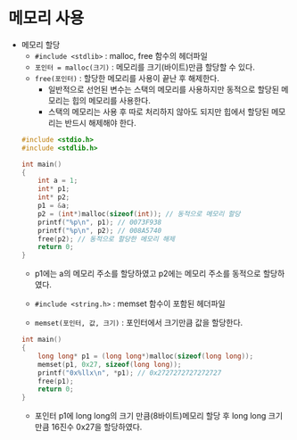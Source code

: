 # 메모리 사용
+ 메모리 할당
	+ `#include <stdlib>` : malloc, free 함수의 헤더파일
	+ `포인터 = malloc(크기)` : 메모리를 크기(바이트)만큼 할당할 수 있다.
	+ `free(포인터)` : 할당한 메모리를 사용이 끝난 후 해제한다.
		+ 일반적으로 선언된 변수는 스택의 메모리를 사용하지만 동적으로 할당된 메모리는 힙의 메모리를 사용한다.
		+ 스택의 메모리는 사용 후 따로 처리하지 않아도 되지만 힙에서 할당된 메모리는 반드시 해제해야 한다.
	```c
	#include <stdio.h>
	#include <stdlib.h>
	
	int main()
	{
		int a = 1;
		int* p1;
		int* p2;
		p1 = &a;
		p2 = (int*)malloc(sizeof(int)); // 동적으로 메모리 할당
		printf("%p\n", p1); // 0073F938
		printf("%p\n", p2); // 008A5740
		free(p2); // 동적으로 할당한 메모리 해제
		return 0;
	}
	```
	+ p1에는 a의 메모리 주소를 할당하였고 p2에는 메모리 주소를 동적으로 할당하였다.

	+ `#include <string.h>` : memset 함수이 포함된 헤더파일
	+ `memset(포인터, 값, 크기)` : 포인터에서 크기만큼 값을 할당한다.
	```c
	int main()
	{
		long long* p1 = (long long*)malloc(sizeof(long long));
		memset(p1, 0x27, sizeof(long long));
		printf("0x%llx\n", *p1); // 0x2727272727272727
		free(p1);
		return 0;
	}
	```
	+ 포인터 p1에 long long의 크기 만큼(8바이트)메모리 할당 후 long long 크기만큼 16진수 0x27을 할당하였다.